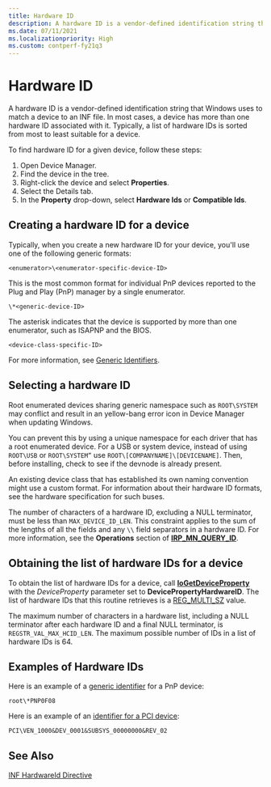 ```yaml
---
title: Hardware ID
description: A hardware ID is a vendor-defined identification string that Windows uses to match a device to an INF file.
ms.date: 07/11/2021
ms.localizationpriority: High
ms.custom: contperf-fy21q3
---
```


# Hardware ID


A hardware ID is a vendor-defined identification string that Windows uses to match a device to an INF file. In most cases, a device has more than one hardware ID associated with it. Typically, a list of hardware IDs is sorted from most to least suitable for a device.

To find hardware ID for a given device, follow these steps:

1. Open Device Manager.
2. Find the device in the tree.
3. Right-click the device and select **Properties**.
4. Select the Details tab.
5. In the **Property** drop-down, select **Hardware Ids** or **Compatible Ids**.

## Creating a hardware ID for a device

Typically, when you create a new hardware ID for your device, you'll use one of the following generic formats:

`<enumerator>\<enumerator-specific-device-ID>`

This is the most common format for individual PnP devices reported to the Plug and Play (PnP) manager by a single enumerator.

`\*<generic-device-ID>`

The asterisk indicates that the device is supported by more than one enumerator, such as ISAPNP and the BIOS. 

`<device-class-specific-ID>`

For more information, see [Generic Identifiers](generic-identifiers.md).

## Selecting a hardware ID

Root enumerated devices sharing generic namespace such as `ROOT\SYSTEM` may conflict and result in an yellow-bang error icon in Device Manager when updating Windows.

You can prevent this by using a unique namespace for each driver that has a root enumerated device. For a USB or system device, instead of using `ROOT\USB` or `ROOT\SYSTEM”` use `ROOT\[COMPANYNAME]\[DEVICENAME]`.  Then, before installing, check to see if the devnode is already present.

An existing device class that has established its own naming convention might use a custom format. For information about their hardware ID formats, see the hardware specification for such buses.

The number of characters of a hardware ID, excluding a NULL terminator, must be less than `MAX_DEVICE_ID_LEN`. This constraint applies to the sum of the lengths of all the fields and any `\\` field separators in a hardware ID. For more information, see the **Operations** section of [**IRP_MN_QUERY_ID**](../kernel/irp-mn-query-id.md).

## Obtaining the list of hardware IDs for a device

To obtain the list of hardware IDs for a device, call [**IoGetDeviceProperty**](/windows-hardware/drivers/ddi/wdm/nf-wdm-iogetdeviceproperty) with the *DeviceProperty* parameter set to **DevicePropertyHardwareID**. The list of hardware IDs that this routine retrieves is a [REG_MULTI_SZ](/windows/desktop/SysInfo/registry-value-types) value.

The maximum number of characters in a hardware list, including a NULL terminator after each hardware ID and a final NULL terminator, is `REGSTR_VAL_MAX_HCID_LEN`. The maximum possible number of IDs in a list of hardware IDs is 64.

## Examples of Hardware IDs

Here is an example of a [generic identifier](generic-identifiers.md) for a PnP device:

`root\*PNP0F08`

Here is an example of an [identifier for a PCI device](identifiers-for-pci-devices.md):

`PCI\VEN_1000&DEV_0001&SUBSYS_00000000&REV_02`


## See Also

[INF HardwareId Directive](./inf-hardwareid-directive.md)
